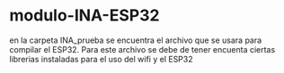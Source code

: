 # modulo-INA-ESP32
en la carpeta INA_prueba se encuentra el archivo  que se usara para compilar el ESP32.
Para este archivo se debe de tener encuenta  ciertas librerias instaladas para el uso del wifi  y el ESP32
